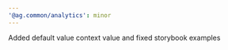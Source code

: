 ```yaml
---
'@ag.common/analytics': minor
---
```


Added default value context value and fixed storybook examples
